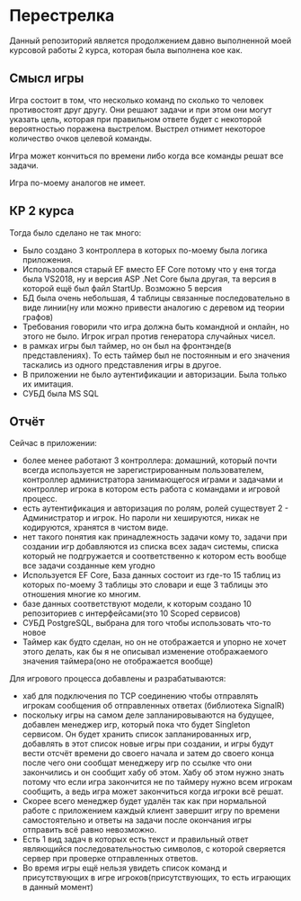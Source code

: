 # Перестрелка

Данный репозиторий является продолжением давно выполненной моей курсовой работы 2 курса, которая была выполнена кое как.
## Смысл игры

Игра состоит в том, что несколько команд по сколько то человек противостоят друг другу. Они решают задачи и при этом они могут указать цель, которая при правильном ответе будет с некоторой вероятностью поражена выстрелом. Выстрел отнимет некоторое количество очков целевой команды.

Игра может кончиться по времени либо когда все команды решат все задачи.

Игра по-моему аналогов не имеет.

## КР 2 курса

Тогда было сделано не так много:

- Было создано 3 контроллера в которых по-моему была логика приложения.
- Использовался старый EF вместо EF Core потому что у еня тогда была VS2018, ну и версия ASP .Net Core была другая, та версия в которой ещё был файл StartUp. Возможно 5 версия
- БД была очень небольшая, 4 таблицы связанные последовательно в виде линии(ну или можно привести аналогию с деревом ид теории графов)
- Требования говорили что игра должна быть командной и онлайн, но этого не было. Игрок играл против генератора случайных чисел.
- в рамках игры был таймер, но он был на фронтэнде(в представлениях). То есть таймер был не постоянным и его значения таскались из одного представления игры в другое.
- В приложении не было аутентификации и авторизации. Была только их имитация.
- СУБД была MS SQL

## Отчёт
Сейчас в приложении:
- более менее работают 3 контроллера: домашний, который почти всегда используется не зарегистрированным пользователем, контроллер администратора занимающегося играми и задачами и контроллер игрока в котором есть работа с командами и игровой процесс.
- есть аутентификация и авторизация по ролям, ролей существует 2 - Администратор и игрок. Но пароли ни хешируются, никак не кодируются, хранятся в чистом виде.
- нет такого понятия как принадлежность задачи кому то, задачи при создании игр добавляются из списка всех задач системы, списка который не подгружается и соответственно к котором есть вообще все задачи созданные кем угодно
- Используется EF Core, База данных состоит из где-то 15 таблиц из которых по-моему 3 таблицы это словари и еще 3 таблицы это отношения многие ко многим. 
- базе данных соответствуют модели, к которым создано 10 репозиториев с интерфейсами(это 10 Scoped сервисов)
- СУБД PostgreSQL, выбрана для того чтобы использовать что-то новое
- Таймер как будто сделан, но он не отображается и упорно не хочет этого делать, как бы я не описывал изменение отображаемого значения таймера(оно не отображается вообще)


Для игрового процесса добавлены и разрабатываются: 
- хаб для подключения по TCP соединению чтобы отправлять игрокам сообщения об отправленных ответах (библиотека SignalR)
- поскольку игры на самом деле запланировываются на будущее, добавлен менеджер игр, который пока что будет Singleton сервисом. Он будет хранить список запланированных игр, добавлять в этот список новые игры при создании, и игры будут вести отсчёт времени до своего начала и затем до своего конца после чего они сообщат менеджеру игр по ссылке что они закончились и он сообщит хабу об этом. Хабу об этом нужно знать потому что если игра закончится не по таймеру нужно всем игрокам сообщить, а ведь игра может закончиться когда игроки всё решат.
- Скорее всего менеджер будет удалён так как при нормальной работе с приложением каждый клиент завершит игру по времени самостоятельно и ответы на задачи после окончания игры отправить всё равно невозможно.
- Есть 1 вид задач в которых есть текст и правильный ответ являющийся последовательностью символов, с которой сверяется сервер при проверке отправленных ответов.
- Во время игры ещё нельзя увидеть список команд и присутствующих в игре игроков(присутствующих, то есть играющих в данный момент)